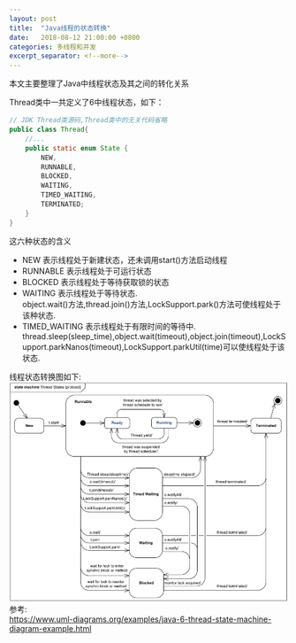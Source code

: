 ```yaml
---
layout: post
title:  "Java线程的状态转换"
date:   2018-08-12 21:00:00 +0800
categories: 多线程和并发
excerpt_separator: <!--more-->
---
```


本文主要整理了Java中线程状态及其之间的转化关系  
<!--more-->
Thread类中一共定义了6中线程状态，如下：

```java
// JDK Thread类源码,Thread类中的无关代码省略
public class Thread{
    //...
    public static enum State {
        NEW,
        RUNNABLE,
        BLOCKED,
        WAITING,
        TIMED_WAITING,
        TERMINATED;
    }
}
```

这六种状态的含义

- NEW 表示线程处于新建状态，还未调用start()方法启动线程
- RUNNABLE 表示线程处于可运行状态
- BLOCKED 表示线程处于等待获取锁的状态
- WAITING 表示线程处于等待状态.  
  object.wait()方法,thread.join()方法,LockSupport.park()方法可使线程处于该种状态.
- TIMED_WAITING 表示线程处于有限时间的等待中.  
  thread.sleep(sleep_time),object.wait(timeout),object.join(timeout),LockSupport.parkNanos(timeout),LockSupport.parkUtil(time)可以使线程处于该状态.

线程状态转换图如下:  
![Java线程状态转换图](/assets/thread-state.png)
参考:  
<https://www.uml-diagrams.org/examples/java-6-thread-state-machine-diagram-example.html>